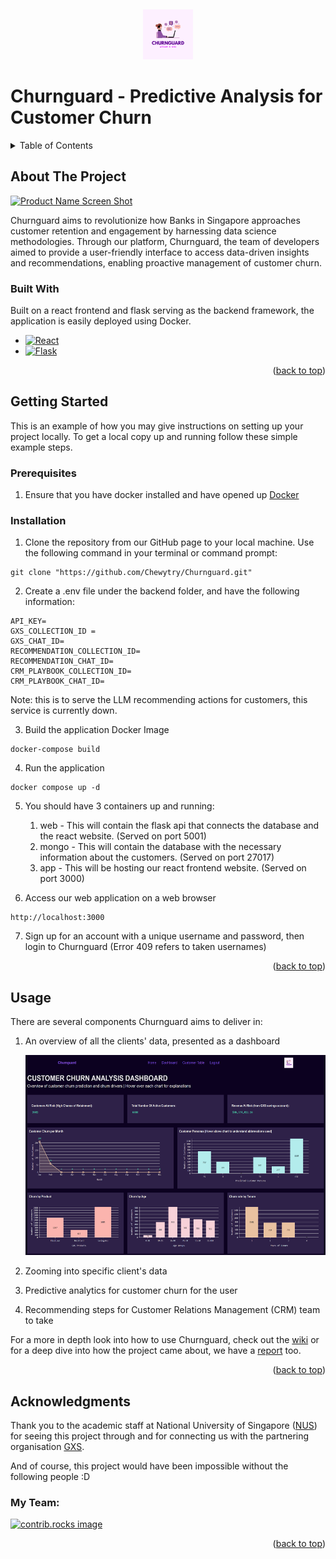 <!-- PROJECT LOGO -->
<a id="readme-top"></a>
<br />
<div align="center">
  <a href="https://github.com/othneildrew/Best-README-Template">
    <img src="https://github.com/Chewytry/Churnguard/blob/main/frontend/churnguard/src/Components/logo.png?raw=true" alt="Churnguard Logo" width="80" height="80">
  </a>
</div>

# Churnguard - Predictive Analysis for Customer Churn

<!-- TABLE OF CONTENTS -->
<details>
  <summary>Table of Contents</summary>
  <ol>
    <li>
      <a href="#about-the-project">About The Project</a>
      <ul>
        <li><a href="#built-with">Built With</a></li>
      </ul>
    </li>
    <li>
      <a href="#getting-started">Getting Started</a>
      <ul>
        <li><a href="#prerequisites">Prerequisites</a></li>
        <li><a href="#installation">Installation</a></li>
      </ul>
    </li>
    <li><a href="#usage">Usage</a></li>
    <li><a href="#acknowledgments">Acknowledgments</a></li>
  </ol>
</details>



<!-- ABOUT THE PROJECT -->
## About The Project

[![Product Name Screen Shot][product-screenshot]](https://chew-yucai.web.app/#projects)

Churnguard aims to revolutionize how Banks in Singapore approaches customer retention and engagement by harnessing data science methodologies. Through our platform, Churnguard, the team of developers aimed to provide a user-friendly interface to access data-driven insights and recommendations, enabling proactive management of customer churn.

### Built With

Built on a react frontend and flask serving as the backend framework, the application is easily deployed using Docker.

* [![React][React.js]][React-url]
* [![Flask][Flask]][Flask-url]

<p align="right">(<a href="#readme-top">back to top</a>)</p>



<!-- GETTING STARTED -->
## Getting Started

This is an example of how you may give instructions on setting up your project locally.
To get a local copy up and running follow these simple example steps.

### Prerequisites

1. Ensure that you have docker installed and have opened up [Docker](https://www.docker.com/products/docker-desktop/)

### Installation

1. Clone the repository from our GitHub page to your local machine. Use the following command in your terminal or command prompt:
```
git clone "https://github.com/Chewytry/Churnguard.git"
```
2. Create a .env file under the backend folder, and have the following information:
```
API_KEY=
GXS_COLLECTION_ID = 
GXS_CHAT_ID=
RECOMMENDATION_COLLECTION_ID=
RECOMMENDATION_CHAT_ID=
CRM_PLAYBOOK_COLLECTION_ID=
CRM_PLAYBOOK_CHAT_ID=
```
Note: this is to serve the LLM recommending actions for customers, this service is currently down.

3. Build the application Docker Image
```
docker-compose build 
```

4. Run the application
```
docker compose up -d
```

5. You should have 3 containers up and running:

    1. web - This will contain the flask api that connects the database and the react website. (Served on port 5001)
    2. mongo - This will contain the database with the necessary information about the customers. (Served on port 27017)
    3. app - This will be hosting our react frontend website. (Served on port 3000)


6. Access our web application on a web browser
```
http://localhost:3000
```
7. Sign up for an account with a unique username and password, then login to Churnguard (Error 409 refers to taken usernames)


<p align="right">(<a href="#readme-top">back to top</a>)</p>

## Usage

There are several components Churnguard aims to deliver in:

1) An overview of all the clients' data, presented as a dashboard

    <img src="https://github.com/Chewytry/Churnguard/blob/main/wiki%20images/dashboard.png?raw=true" alt="Churnguard Logo" width="640" height="320">

2) Zooming into specific client's data
3) Predictive analytics for customer churn for the user 
4) Recommending steps for Customer Relations Management (CRM) team to take 

For a more in depth look into how to use Churnguard, check out the [wiki](https://github.com/Chewytry/Churnguard/wiki) or for a deep dive into how the project came about, we have a [report](https://chew-yucai.web.app/assets/files/ChurnGuard%20Report.pdf) too.

<p align="right">(<a href="#readme-top">back to top</a>)</p>

<!-- ACKNOWLEDGMENTS -->
## Acknowledgments

Thank you to the academic staff at National University of Singapore ([NUS](https://nus.edu.sg/)) for seeing this project through and for connecting us with the partnering organisation [GXS](https://www.gxs.com.sg/).

And of course, this project would have been impossible without the following people :D
### My Team:
<a href="https://github.com/Chewytry/Churnguard/graphs/contributors">
  <img src="https://contrib.rocks/image?repo=Chewytry/Churnguard" alt="contrib.rocks image" />
</a>



<p align="right">(<a href="#readme-top">back to top</a>)</p>



<!-- MARKDOWN LINKS & IMAGES -->

[product-screenshot]: https://chew-yucai.web.app/assets/project_images/churnguard.png
[Flask]: https://img.shields.io/badge/Flask-000000?style=for-the-badge&logo=Flask&logoColor=white
[Flask-url]: https://flask.palletsprojects.com/en/3.0.x/
[React.js]: https://img.shields.io/badge/React-20232A?style=for-the-badge&logo=react&logoColor=61DAFB
[React-url]: https://reactjs.org/